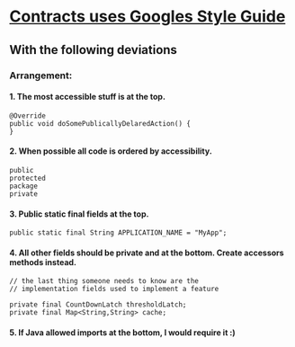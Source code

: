 # [Contracts uses Googles Style Guide](https://google.github.io/styleguide/javaguide.html)

## With the following deviations
### Arrangement:
#### 1. The most accessible stuff is at the top.
    @Override
    public void doSomePublicallyDelaredAction() {
    }
#### 2. When possible all code is ordered by accessibility.
    public
    protected 
    package
    private
#### 3. Public static final fields at the top.
    public static final String APPLICATION_NAME = "MyApp";
#### 4. All other fields should be private and at the bottom. Create accessors methods instead.
    // the last thing someone needs to know are the 
    // implementation fields used to implement a feature

    private final CountDownLatch thresholdLatch;
    private final Map<String,String> cache;
#### 5. If Java allowed imports at the bottom, I would require it :)